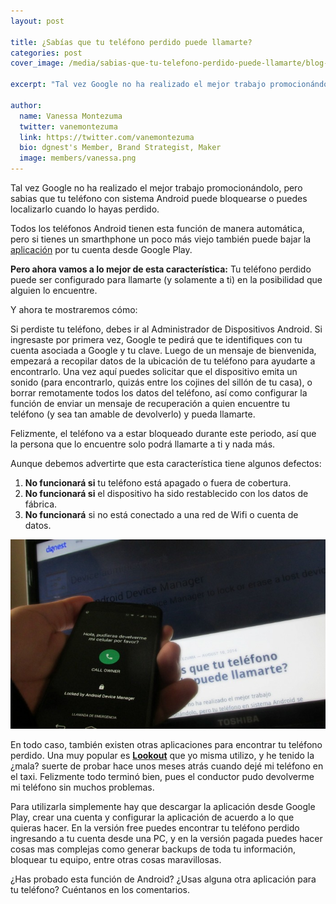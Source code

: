 ```yaml
---
layout: post

title: ¿Sabías que tu teléfono perdido puede llamarte?
categories: post
cover_image: /media/sabias-que-tu-telefono-perdido-puede-llamarte/blog-cover.png

excerpt: "Tal vez Google no ha realizado el mejor trabajo promocionándolo, pero tu teléfono..."

author:
  name: Vanessa Montezuma
  twitter: vanemontezuma
  link: https://twitter.com/vanemontezuma
  bio: dgnest's Member, Brand Strategist, Maker
  image: members/vanessa.png
---
```



Tal vez Google no ha realizado el mejor trabajo promocionándolo, pero sabias que tu teléfono con sistema Android puede bloquearse o puedes localizarlo cuando lo hayas perdido. 

Todos los teléfonos Android tienen esta función de manera automática, pero si tienes un smarthphone un poco más viejo también puede bajar la [aplicación](https://play.google.com/store/apps/details?id=com.google.android.apps.adm) por tu cuenta desde Google Play. 

**Pero ahora vamos a lo mejor de esta característica:** Tu teléfono perdido puede ser configurado para llamarte (y solamente a ti) en la posibilidad que alguien lo encuentre. 

Y ahora te mostraremos cómo: 

Si perdiste tu teléfono, debes ir al Administrador de Dispositivos Android. Si ingresaste por primera vez, Google te pedirá que te identifiques con tu cuenta asociada a Google y tu clave. Luego de un mensaje de bienvenida, empezará a recopilar datos de la ubicación de tu teléfono para ayudarte a encontrarlo.  Una vez aquí puedes solicitar que el dispositivo emita un sonido (para encontrarlo, quizás entre los cojines del sillón de tu casa), o borrar remotamente todos los datos del teléfono, así como configurar la función de enviar un mensaje de recuperación a quien encuentre tu teléfono (y sea tan amable de devolverlo) y pueda llamarte. 

Felizmente, el teléfono va a estar bloqueado durante este periodo, así que la persona que lo encuentre solo podrá llamarte a ti y nada más.

Aunque debemos advertirte que esta característica tiene algunos defectos: 

1. **No funcionará si** tu teléfono está apagado o fuera de cobertura. 
2. **No funcionará si** el dispositivo ha sido restablecido con los datos de fábrica. 
3. **No funcionará** si no está conectado a una red de Wifi o cuenta de datos. 

<div class="full zoomable"><img src="/media/sabias-que-tu-telefono-perdido-puede-llamarte/adm.jpg" alt="android device manager app"></div>

En todo caso, también existen otras aplicaciones para encontrar tu teléfono perdido. Una muy popular es **[Lookout](https://play.google.com/store/apps/details?id=com.lookout)** que yo misma utilizo, y he tenido la ¿mala? suerte de probar hace unos meses atrás cuando dejé mi teléfono en el taxi. Felizmente todo terminó bien, pues el conductor pudo devolverme mi teléfono sin muchos problemas. 

Para utilizarla simplemente hay que descargar la aplicación desde Google Play, crear una cuenta y configurar la aplicación de acuerdo a lo que quieras hacer. En la versión free puedes encontrar tu teléfono perdido ingresando a tu cuenta desde una PC, y en la versión pagada puedes hacer cosas mas complejas como generar backups de toda tu información, bloquear tu equipo, entre otras cosas maravillosas. 

¿Has probado esta función de Android? ¿Usas alguna otra aplicación para tu teléfono? Cuéntanos en los comentarios. 
